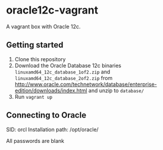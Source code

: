# oracle12c-vagrant
A vagrant box with Oracle 12c.

## Getting started
1. Clone this repository
2. Download the Oracle Database 12c binaries `linuxamd64_12c_database_1of2.zip` and `linuxamd64_12c_database_2of2.zip`
from http://www.oracle.com/technetwork/database/enterprise-edition/downloads/index.html and unzip to `database/`
3. Run `vagrant up`

## Connecting to Oracle
SID: orcl
Installation path: /opt/oracle/

All passwords are blank
